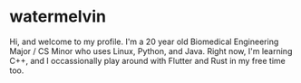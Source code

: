 # watermelvin
Hi, and welcome to my profile.
I'm a 20 year old Biomedical Engineering Major / CS Minor who uses Linux, Python, and Java. Right now, I'm learning C++, and I occassionally play around with Flutter and Rust in my free time too.
